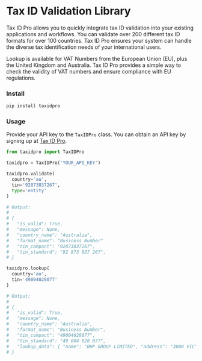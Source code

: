 # Tax ID Validation Library

Tax ID Pro allows you to quickly integrate tax ID validation into your existing applications and workflows. You can validate over 200 different tax ID formats for over 100 countries. Tax ID Pro ensures your system can handle the diverse tax identification needs of your international users.

Lookup is available for VAT Numbers from the European Union (EU), plus the United Kingdom and Australia. Tax ID Pro provides a simple way to check the validity of VAT numbers and ensure compliance with EU regulations.

### Install

```bash
pip install taxidpro
```

### Usage

Provide your API key to the `TaxIDPro` class. You can obtain an API key by signing up at [Tax ID Pro](https://taxid.pro/).

```py
from taxidpro import TaxIDPro

taxidpro = TaxIDPro('YOUR_API_KEY')

taxidpro.validate(
  country='au',
  tin='92873837267',
  type='entity'
)

# Output:
#
# {
#   "is_valid": True,
#   "message": None,
#   "country_name": "Australia",
#   "format_name": "Business Number"
#   "tin_compact": "92873837267",
#   "tin_standard": "92 873 837 267",
# }

taxidpro.lookup(
  country='au',
  tin='49004028077'
)

# Output:
#
# {
#   "is_valid": True,
#   "message": None,
#   "country_name": "Australia",
#   "format_name": "Business Number",
#   "tin_compact": "49004028077",
#   "tin_standard": "49 004 028 077",
#   "lookup_data": { "name": "BHP GROUP LIMITED", "address": "3000 VIC" }
# }
```
